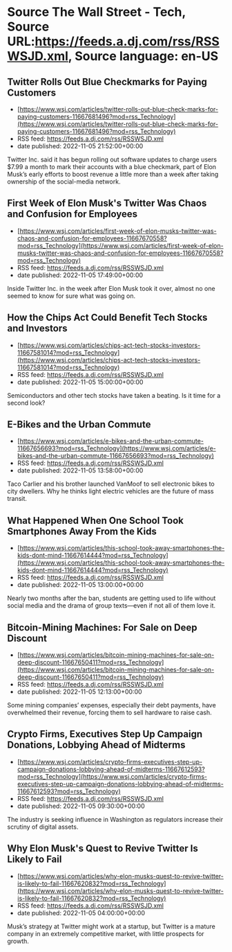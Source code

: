 # Source The Wall Street - Tech, Source URL:https://feeds.a.dj.com/rss/RSSWSJD.xml, Source language: en-US

## Twitter Rolls Out Blue Checkmarks for Paying Customers
 - [https://www.wsj.com/articles/twitter-rolls-out-blue-check-marks-for-paying-customers-11667681496?mod=rss_Technology](https://www.wsj.com/articles/twitter-rolls-out-blue-check-marks-for-paying-customers-11667681496?mod=rss_Technology)
 - RSS feed: https://feeds.a.dj.com/rss/RSSWSJD.xml
 - date published: 2022-11-05 21:52:00+00:00

Twitter Inc. said it has begun rolling out software updates to charge users $7.99 a month to mark their accounts with a blue checkmark, part of Elon Musk’s early efforts to boost revenue a little more than a week after taking ownership of the social-media network.

## First Week of Elon Musk's Twitter Was Chaos and Confusion for Employees
 - [https://www.wsj.com/articles/first-week-of-elon-musks-twitter-was-chaos-and-confusion-for-employees-11667670558?mod=rss_Technology](https://www.wsj.com/articles/first-week-of-elon-musks-twitter-was-chaos-and-confusion-for-employees-11667670558?mod=rss_Technology)
 - RSS feed: https://feeds.a.dj.com/rss/RSSWSJD.xml
 - date published: 2022-11-05 17:49:00+00:00

Inside Twitter Inc. in the week after Elon Musk took it over, almost no one seemed to know for sure what was going on.

## How the Chips Act Could Benefit Tech Stocks and Investors
 - [https://www.wsj.com/articles/chips-act-tech-stocks-investors-11667581014?mod=rss_Technology](https://www.wsj.com/articles/chips-act-tech-stocks-investors-11667581014?mod=rss_Technology)
 - RSS feed: https://feeds.a.dj.com/rss/RSSWSJD.xml
 - date published: 2022-11-05 15:00:00+00:00

Semiconductors and other tech stocks have taken a beating. Is it time for a second look?

## E-Bikes and the Urban Commute
 - [https://www.wsj.com/articles/e-bikes-and-the-urban-commute-11667656693?mod=rss_Technology](https://www.wsj.com/articles/e-bikes-and-the-urban-commute-11667656693?mod=rss_Technology)
 - RSS feed: https://feeds.a.dj.com/rss/RSSWSJD.xml
 - date published: 2022-11-05 13:58:00+00:00

Taco Carlier and his brother launched VanMoof to sell electronic bikes to city dwellers. Why he thinks light electric vehicles are the future of mass transit.

## What Happened When One School Took Smartphones Away From the Kids
 - [https://www.wsj.com/articles/this-school-took-away-smartphones-the-kids-dont-mind-11667614444?mod=rss_Technology](https://www.wsj.com/articles/this-school-took-away-smartphones-the-kids-dont-mind-11667614444?mod=rss_Technology)
 - RSS feed: https://feeds.a.dj.com/rss/RSSWSJD.xml
 - date published: 2022-11-05 13:00:00+00:00

Nearly two months after the ban, students are getting used to life without social media and the drama of group texts—even if not all of them love it.

## Bitcoin-Mining Machines: For Sale on Deep Discount
 - [https://www.wsj.com/articles/bitcoin-mining-machines-for-sale-on-deep-discount-11667650411?mod=rss_Technology](https://www.wsj.com/articles/bitcoin-mining-machines-for-sale-on-deep-discount-11667650411?mod=rss_Technology)
 - RSS feed: https://feeds.a.dj.com/rss/RSSWSJD.xml
 - date published: 2022-11-05 12:13:00+00:00

Some mining companies’ expenses, especially their debt payments, have overwhelmed their revenue, forcing them to sell hardware to raise cash.

## Crypto Firms, Executives Step Up Campaign Donations, Lobbying Ahead of Midterms
 - [https://www.wsj.com/articles/crypto-firms-executives-step-up-campaign-donations-lobbying-ahead-of-midterms-11667612593?mod=rss_Technology](https://www.wsj.com/articles/crypto-firms-executives-step-up-campaign-donations-lobbying-ahead-of-midterms-11667612593?mod=rss_Technology)
 - RSS feed: https://feeds.a.dj.com/rss/RSSWSJD.xml
 - date published: 2022-11-05 09:30:00+00:00

The industry is seeking influence in Washington as regulators increase their scrutiny of digital assets.

## Why Elon Musk's Quest to Revive Twitter Is Likely to Fail
 - [https://www.wsj.com/articles/why-elon-musks-quest-to-revive-twitter-is-likely-to-fail-11667620832?mod=rss_Technology](https://www.wsj.com/articles/why-elon-musks-quest-to-revive-twitter-is-likely-to-fail-11667620832?mod=rss_Technology)
 - RSS feed: https://feeds.a.dj.com/rss/RSSWSJD.xml
 - date published: 2022-11-05 04:00:00+00:00

Musk’s strategy at Twitter might work at a startup, but Twitter is a mature company in an extremely competitive market, with little prospects for growth.
